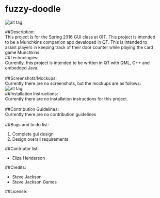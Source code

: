 # fuzzy-doodle
![alt tag](https://41.media.tumblr.com/4f375c98f39a3ed4fdd93ae78a8ff69e/tumblr_o4x2a6DA1v1qiwav0o1_540.png)

##Description:<br>
  This project is for the Spring 2016 GUI class at OIT. This project is intended to be a Munchkins companion app developed in QT. This is intended to assist players in keeping track of their door counter while playing the card game Munchkins.
<br>
##Technologies:<br>
  Currently, this project is intended to be written in QT with QML, C++ and embedded Java.<br>
<br>
##Screenshots/Mockups:<br>
  Currently there are no screenshots, but the mockups are as follows:<br>
  ![alt tag](https://41.media.tumblr.com/9c15f188da13103c93b9eb7464bb333e/tumblr_o54kw5Zi551qiwav0o1_540.png)
<br>
##Installation Instructions:<br>
  Currently there are no installation instructions for this project.<br>
<br>
##Contribution Guidelines:<br>
  Currently there are no contribution guidelines<br>
<br>
##Bugs and to do list:<br>
  1. Complete gui design
  2. Design overall requirements

##Contriutor list:<br>
* Eliza Henderson <br>

##Credits: <br>
  * Steve Jackson<br>
  * Steve Jackson Games<br>

##License:<br>
  
  
